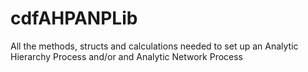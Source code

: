# cdfAHPANPLib
All the methods, structs and calculations needed to set up an Analytic Hierarchy Process and/or and Analytic Network Process

